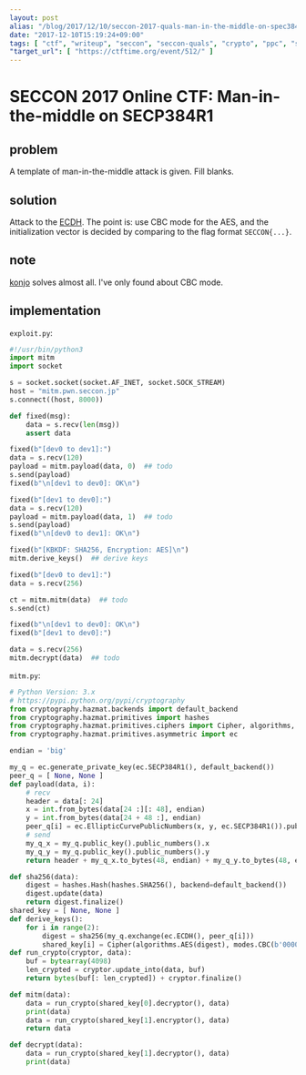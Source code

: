 ```yaml
---
layout: post
alias: "/blog/2017/12/10/seccon-2017-quals-man-in-the-middle-on-spec384r1/"
date: "2017-12-10T15:19:24+09:00"
tags: [ "ctf", "writeup", "seccon", "seccon-quals", "crypto", "ppc", "spec384r1", "man-in-the-middle", "elliptic-curve", "elliptic-curve-diffie-hellman" ]
"target_url": [ "https://ctftime.org/event/512/" ]
---
```


# SECCON 2017 Online CTF: Man-in-the-middle on SECP384R1

## problem

A template of man-in-the-middle attack is given. Fill blanks.

## solution

Attack to the [ECDH](https://en.wikipedia.org/wiki/Elliptic-curve_Diffie%E2%80%93Hellman).
The point is: use CBC mode for the AES, and the initialization vector is decided by comparing to the flag format `SECCON{...}`.

## note

[konjo](https://twitter.com/konjo_p) solves almost all.
I've only found about CBC mode.

## implementation

`exploit.py`:

``` python
#!/usr/bin/python3
import mitm
import socket

s = socket.socket(socket.AF_INET, socket.SOCK_STREAM)
host = "mitm.pwn.seccon.jp"
s.connect((host, 8000))

def fixed(msg):
    data = s.recv(len(msg))
    assert data

fixed(b"[dev0 to dev1]:")
data = s.recv(120)
payload = mitm.payload(data, 0)  ## todo
s.send(payload)
fixed(b"\n[dev1 to dev0]: OK\n")

fixed(b"[dev1 to dev0]:")
data = s.recv(120)
payload = mitm.payload(data, 1)  ## todo
s.send(payload)
fixed(b"\n[dev0 to dev1]: OK\n")

fixed(b"[KBKDF: SHA256, Encryption: AES]\n")
mitm.derive_keys()  ## derive keys

fixed(b"[dev0 to dev1]:")
data = s.recv(256)

ct = mitm.mitm(data)  ## todo
s.send(ct)

fixed(b"\n[dev1 to dev0]: OK\n")
fixed(b"[dev1 to dev0]:")

data = s.recv(256)
mitm.decrypt(data)  ## todo
```


`mitm.py`:

``` python
# Python Version: 3.x
# https://pypi.python.org/pypi/cryptography
from cryptography.hazmat.backends import default_backend
from cryptography.hazmat.primitives import hashes
from cryptography.hazmat.primitives.ciphers import Cipher, algorithms, modes
from cryptography.hazmat.primitives.asymmetric import ec

endian = 'big'

my_q = ec.generate_private_key(ec.SECP384R1(), default_backend())
peer_q = [ None, None ]
def payload(data, i):
    # recv
    header = data[: 24]
    x = int.from_bytes(data[24 :][: 48], endian)
    y = int.from_bytes(data[24 + 48 :], endian)
    peer_q[i] = ec.EllipticCurvePublicNumbers(x, y, ec.SECP384R1()).public_key(default_backend())
    # send
    my_q_x = my_q.public_key().public_numbers().x
    my_q_y = my_q.public_key().public_numbers().y
    return header + my_q_x.to_bytes(48, endian) + my_q_y.to_bytes(48, endian)

def sha256(data):
    digest = hashes.Hash(hashes.SHA256(), backend=default_backend())
    digest.update(data)
    return digest.finalize()
shared_key = [ None, None ]
def derive_keys():
    for i in range(2):
        digest = sha256(my_q.exchange(ec.ECDH(), peer_q[i]))
        shared_key[i] = Cipher(algorithms.AES(digest), modes.CBC(b'0000000000000000'), default_backend())
def run_crypto(cryptor, data):
    buf = bytearray(4098)
    len_crypted = cryptor.update_into(data, buf)
    return bytes(buf[: len_crypted]) + cryptor.finalize()

def mitm(data):
    data = run_crypto(shared_key[0].decryptor(), data)
    print(data)
    data = run_crypto(shared_key[1].encryptor(), data)
    return data

def decrypt(data):
    data = run_crypto(shared_key[1].decryptor(), data)
    print(data)
```

